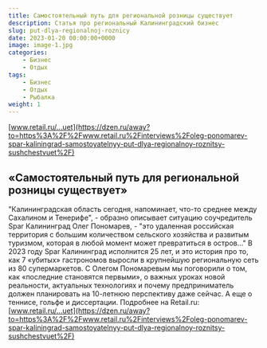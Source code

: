 ```yaml
---
title: Самостоятельный путь для региональной розницы существует
description: Статья про региональный Калининградский бизнес
slug: put-dlya-regionalnoj-roznicy
date: 2023-01-20 00:00:00+0000
image: image-1.jpg
categories:
    - Бизнес
    - Отдых
tags:
    - Бизнес
    - Отдых
    - Рыбалка
weight: 1       
---
```

[www.retail.ru/...uet](https://dzen.ru/away?to=https%3A%2F%2Fwww.retail.ru%2Finterviews%2Foleg-ponomarev-spar-kaliningrad-samostoyatelnyy-put-dlya-regionalnoy-roznitsy-sushchestvuet%2F)

## «Самостоятельный путь для региональной розницы существует»

"Калининградская область сегодня, напоминает, что-то среднее между Сахалином и Тенерифе", - образно описывает ситуацию соучредитель Spar Калининград Олег Пономарев, - "это удаленная российская территория с большим количеством сельского хозяйства и развитым туризмом, которая в любой момент может превратиться в остров…" В 2023 году Spar Калининград исполнится 25 лет, и это история про то, как 7 «убитых» гастрономов выросли в крупнейшую региональную сеть из 80 супермаркетов. С Олегом Пономаревым мы поговорили о том, как «последние становятся первыми», о важных уроках новой реальности, актуальных технологиях и почему предприниматель должен планировать на 10-летнюю перспективу даже сейчас. А еще о теннисе, гольфе и диссертации.
Подробнее на Retail.ru: [www.retail.ru/...uet](https://dzen.ru/away?to=https%3A%2F%2Fwww.retail.ru%2Finterviews%2Foleg-ponomarev-spar-kaliningrad-samostoyatelnyy-put-dlya-regionalnoy-roznitsy-sushchestvuet%2F)
[](https://dzen.ru/away?to=https%3A%2F%2Fwww.retail.ru%2Finterviews%2Foleg-ponomarev-spar-kaliningrad-samostoyatelnyy-put-dlya-regionalnoy-roznitsy-sushchestvuet%2F)